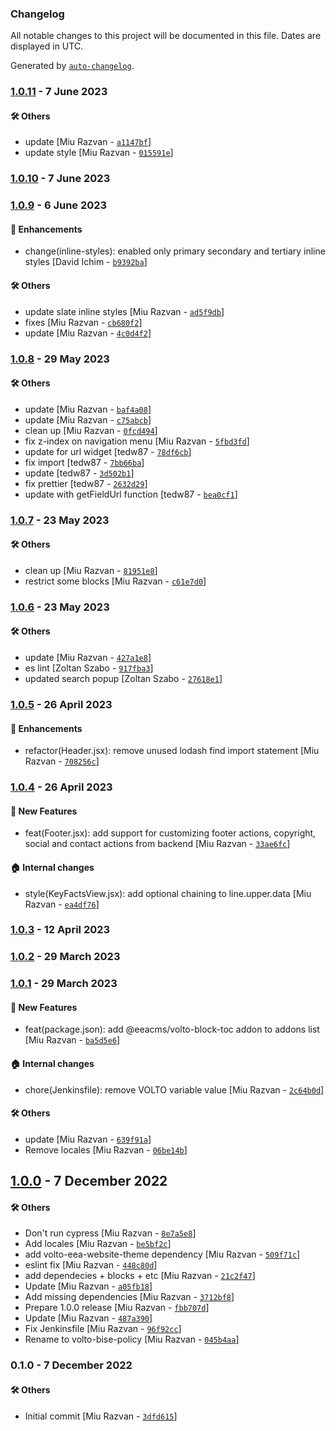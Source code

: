 ### Changelog

All notable changes to this project will be documented in this file. Dates are displayed in UTC.

Generated by [`auto-changelog`](https://github.com/CookPete/auto-changelog).

### [1.0.11](https://github.com/eea/volto-bise-policy/compare/1.0.10...1.0.11) - 7 June 2023

#### :hammer_and_wrench: Others

- update [Miu Razvan - [`a1147bf`](https://github.com/eea/volto-bise-policy/commit/a1147bf20d506549246b5ff30d6149a200010139)]
- update style [Miu Razvan - [`015591e`](https://github.com/eea/volto-bise-policy/commit/015591eabd1672f13a3d047b9a4789a570a02de5)]
### [1.0.10](https://github.com/eea/volto-bise-policy/compare/1.0.9...1.0.10) - 7 June 2023

### [1.0.9](https://github.com/eea/volto-bise-policy/compare/1.0.8...1.0.9) - 6 June 2023

#### :nail_care: Enhancements

- change(inline-styles): enabled only primary secondary and tertiary inline styles [David Ichim - [`b9392ba`](https://github.com/eea/volto-bise-policy/commit/b9392baba2bd7255d7afe07fd7c82d43543bd7ec)]

#### :hammer_and_wrench: Others

- update slate inline styles [Miu Razvan - [`ad5f9db`](https://github.com/eea/volto-bise-policy/commit/ad5f9db710ca50586aba1ba96e04dc8f84b33ac9)]
- fixes [Miu Razvan - [`cb680f2`](https://github.com/eea/volto-bise-policy/commit/cb680f268f297f7ed577081a00b358f60cc627ad)]
- update [Miu Razvan - [`4c0d4f2`](https://github.com/eea/volto-bise-policy/commit/4c0d4f269c7b05976a4de5dc915fdb3338c976a6)]
### [1.0.8](https://github.com/eea/volto-bise-policy/compare/1.0.7...1.0.8) - 29 May 2023

#### :hammer_and_wrench: Others

- update [Miu Razvan - [`baf4a08`](https://github.com/eea/volto-bise-policy/commit/baf4a082ddb5841cf3380cc30ff94b77ed9e168f)]
- update [Miu Razvan - [`c75abcb`](https://github.com/eea/volto-bise-policy/commit/c75abcb25b1f0984567ec6e9afc0d61820edb32d)]
- clean up [Miu Razvan - [`0fcd494`](https://github.com/eea/volto-bise-policy/commit/0fcd494a87c2c3cdf519e16ffa6c43403dbe8315)]
- fix z-index on navigation menu [Miu Razvan - [`5fbd3fd`](https://github.com/eea/volto-bise-policy/commit/5fbd3fdb2c0705ec15d7968651900f9f7bba9f6f)]
- update for url widget [tedw87 - [`78df6cb`](https://github.com/eea/volto-bise-policy/commit/78df6cb7f944ce718c0bf89b97a462ccc1d1dcb7)]
- fix import [tedw87 - [`7bb66ba`](https://github.com/eea/volto-bise-policy/commit/7bb66badc31b872532e3a528af2cd496b4455344)]
- update [tedw87 - [`3d502b1`](https://github.com/eea/volto-bise-policy/commit/3d502b1054d03e1bf5114eaa08c7c064c52474d0)]
- fix prettier [tedw87 - [`2632d29`](https://github.com/eea/volto-bise-policy/commit/2632d294b4859da014635c72ffcc231fc4b09287)]
- update with getFieldUrl function [tedw87 - [`bea0cf1`](https://github.com/eea/volto-bise-policy/commit/bea0cf1572496ef159d5b12c59b1c20cb9948ee7)]
### [1.0.7](https://github.com/eea/volto-bise-policy/compare/1.0.6...1.0.7) - 23 May 2023

#### :hammer_and_wrench: Others

- clean up [Miu Razvan - [`81951e8`](https://github.com/eea/volto-bise-policy/commit/81951e815b6db1b1a54d78f0b1769208e1bed586)]
- restrict some blocks [Miu Razvan - [`c61e7d0`](https://github.com/eea/volto-bise-policy/commit/c61e7d0c03e7e29f0b4f3150f0382e2201c8d620)]
### [1.0.6](https://github.com/eea/volto-bise-policy/compare/1.0.5...1.0.6) - 23 May 2023

#### :hammer_and_wrench: Others

- update [Miu Razvan - [`427a1e8`](https://github.com/eea/volto-bise-policy/commit/427a1e8f947cf0912fe0ad2455c6a9ac4d934cb7)]
- es lint [Zoltan Szabo - [`917fba3`](https://github.com/eea/volto-bise-policy/commit/917fba3dcc07eec3de91008eda8afe209865b436)]
- updated search popup [Zoltan Szabo - [`27618e1`](https://github.com/eea/volto-bise-policy/commit/27618e1aac391c2f89882d2a6478be456f6c60c7)]
### [1.0.5](https://github.com/eea/volto-bise-policy/compare/1.0.4...1.0.5) - 26 April 2023

#### :nail_care: Enhancements

- refactor(Header.jsx): remove unused lodash find import statement [Miu Razvan - [`708256c`](https://github.com/eea/volto-bise-policy/commit/708256c75bef332c18c0102246ad3cd6cf66ade9)]

### [1.0.4](https://github.com/eea/volto-bise-policy/compare/1.0.3...1.0.4) - 26 April 2023

#### :rocket: New Features

- feat(Footer.jsx): add support for customizing footer actions, copyright, social and contact actions from backend [Miu Razvan - [`33ae6fc`](https://github.com/eea/volto-bise-policy/commit/33ae6fc768a53bc72d31c8240924ca33e070a483)]

#### :house: Internal changes

- style(KeyFactsView.jsx): add optional chaining to line.upper.data [Miu Razvan - [`ea4df76`](https://github.com/eea/volto-bise-policy/commit/ea4df7686861d05d2fa56e104c54b5659255f176)]

### [1.0.3](https://github.com/eea/volto-bise-policy/compare/1.0.2...1.0.3) - 12 April 2023

### [1.0.2](https://github.com/eea/volto-bise-policy/compare/1.0.1...1.0.2) - 29 March 2023

### [1.0.1](https://github.com/eea/volto-bise-policy/compare/1.0.0...1.0.1) - 29 March 2023

#### :rocket: New Features

- feat(package.json): add @eeacms/volto-block-toc addon to addons list [Miu Razvan - [`ba5d5e6`](https://github.com/eea/volto-bise-policy/commit/ba5d5e6931b5ec324f6aa8c6b735e17963e71db2)]

#### :house: Internal changes

- chore(Jenkinsfile): remove VOLTO variable value [Miu Razvan - [`2c64b0d`](https://github.com/eea/volto-bise-policy/commit/2c64b0d534f670a5a8300927b10c398a3dba05ae)]

#### :hammer_and_wrench: Others

- update [Miu Razvan - [`639f91a`](https://github.com/eea/volto-bise-policy/commit/639f91a3830640e0d9062b136dd8184027d288f7)]
- Remove locales [Miu Razvan - [`06be14b`](https://github.com/eea/volto-bise-policy/commit/06be14ba9f5e5f2a4c8609d90e1e16381fa784b0)]
## [1.0.0](https://github.com/eea/volto-bise-policy/compare/0.1.0...1.0.0) - 7 December 2022

#### :hammer_and_wrench: Others

- Don't run cypress [Miu Razvan - [`8e7a5e8`](https://github.com/eea/volto-bise-policy/commit/8e7a5e872dafa9683e04221c81784433bc56e291)]
- Add locales [Miu Razvan - [`be5bf2c`](https://github.com/eea/volto-bise-policy/commit/be5bf2c57ec499ac4b32e42b5310b12825426d8c)]
- add volto-eea-website-theme dependency [Miu Razvan - [`509f71c`](https://github.com/eea/volto-bise-policy/commit/509f71c904335fd364ec106cdc76a29ce0838e00)]
- eslint fix [Miu Razvan - [`448c80d`](https://github.com/eea/volto-bise-policy/commit/448c80de4a71cc445a0bc5c5a11e0044c76401f9)]
- add dependecies + blocks + etc [Miu Razvan - [`21c2f47`](https://github.com/eea/volto-bise-policy/commit/21c2f47a8af045c9976582fab9f3f5caff833afb)]
- Update [Miu Razvan - [`a05fb18`](https://github.com/eea/volto-bise-policy/commit/a05fb18dae525a3ecf58d4ce21de359fda752e6a)]
- Add missing dependencies [Miu Razvan - [`3712bf8`](https://github.com/eea/volto-bise-policy/commit/3712bf85fc537fa5448d80242fed56b26e33855b)]
- Prepare 1.0.0 release [Miu Razvan - [`fbb707d`](https://github.com/eea/volto-bise-policy/commit/fbb707d01afe6642a223e2fb3e88abb677de241e)]
- Update [Miu Razvan - [`487a390`](https://github.com/eea/volto-bise-policy/commit/487a3900f707d88a40d435d88ff6072f1eb9698f)]
- Fix Jenkinsfile [Miu Razvan - [`96f92cc`](https://github.com/eea/volto-bise-policy/commit/96f92cc4f14b066ced8ec1c6e48a782780f10d80)]
- Rename to volto-bise-policy [Miu Razvan - [`045b4aa`](https://github.com/eea/volto-bise-policy/commit/045b4aa61164c51db36db40fee1151d31829b9fa)]
### 0.1.0 - 7 December 2022

#### :hammer_and_wrench: Others

- Initial commit [Miu Razvan - [`3dfd615`](https://github.com/eea/volto-bise-policy/commit/3dfd615c9a3d78af8253f09ef4de60129b27baff)]
